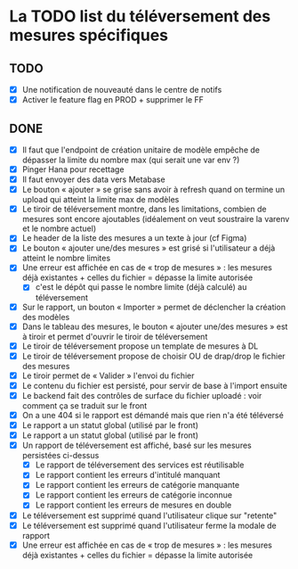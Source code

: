 # La TODO list du téléversement des mesures spécifiques

## TODO

- [x] Une notification de nouveauté dans le centre de notifs
- [x] Activer le feature flag en PROD + supprimer le FF

## DONE

- [x] Il faut que l'endpoint de création unitaire de modèle empêche de dépasser la limite du nombre max (qui serait une var env ?)
- [x] Pinger Hana pour recettage
- [x] Il faut envoyer des data vers Metabase
- [x] Le bouton « ajouter » se grise sans avoir à refresh quand on termine un upload qui atteint la limite max de modèles
- [x] Le tiroir de téléversement montre, dans les limitations, combien de mesures sont encore ajoutables (idéalement on veut soustraire la varenv et le nombre actuel)
- [x] Le header de la liste des mesures a un texte à jour (cf Figma)
- [x] Le bouton « ajouter une/des mesures » est grisé si l'utilisateur a déjà atteint le nombre limites
- [x] Une erreur est affichée en cas de « trop de mesures » : les mesures déjà existantes + celles du fichier = dépasse la limite autorisée
  - [x] c'est le dépôt qui passe le nombre limite (déjà calculé) au téléversement
- [x] Sur le rapport, un bouton « Importer » permet de déclencher la création des modèles
- [x] Dans le tableau des mesures, le bouton « ajouter une/des mesures » est à tiroir et permet d'ouvrir le tiroir de téléversement
- [x] Le tiroir de téléversement propose un template de mesures à DL
- [x] Le tiroir de téléversement propose de choisir OU de drap/drop le fichier des mesures
- [x] Le tiroir permet de « Valider » l'envoi du fichier
- [x] Le contenu du fichier est persisté, pour servir de base à l'import ensuite
- [x] Le backend fait des contrôles de surface du fichier uploadé : voir comment ça se traduit sur le front
- [x] On a une 404 si le rapport est démandé mais que rien n'a été téléversé
- [x] Le rapport a un statut global (utilisé par le front)
- [x] Le rapport a un statut global (utilisé par le front)
- [x] Un rapport de téléversement est affiché, basé sur les mesures persistées ci-dessus
  - [x] Le rapport de téléversement des services est réutilisable
  - [x] Le rapport contient les erreurs d'intitulé manquant
  - [x] Le rapport contient les erreurs de catégorie manquante
  - [x] Le rapport contient les erreurs de catégorie inconnue
  - [x] Le rapport contient les erreurs de mesures en double
- [x] Le téléversement est supprimé quand l'utilisateur clique sur "retente"
- [x] Le téléversement est supprimé quand l'utilisateur ferme la modale de rapport
- [x] Une erreur est affichée en cas de « trop de mesures » : les mesures déjà existantes + celles du fichier = dépasse la limite autorisée
